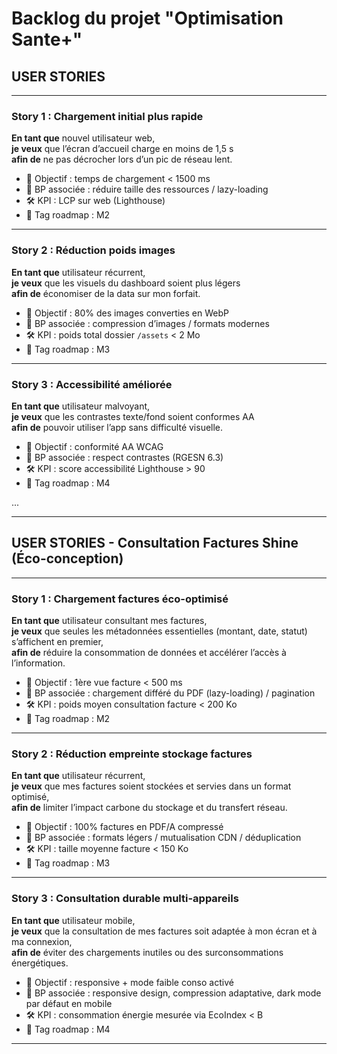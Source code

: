 # Backlog du projet "Optimisation Sante+"

## USER STORIES

---

### Story 1 : Chargement initial plus rapide

**En tant que** nouvel utilisateur web,  
**je veux** que l’écran d’accueil charge en moins de 1,5 s  
**afin de** ne pas décrocher lors d’un pic de réseau lent.

- 🎯 Objectif : temps de chargement < 1500 ms
- 🧱 BP associée : réduire taille des ressources / lazy-loading
- 🛠️ KPI : LCP sur web (Lighthouse)
- 📅 Tag roadmap : M2

---

### Story 2 : Réduction poids images

**En tant que** utilisateur récurrent,  
**je veux** que les visuels du dashboard soient plus légers  
**afin de** économiser de la data sur mon forfait.

- 🎯 Objectif : 80% des images converties en WebP
- 🧱 BP associée : compression d’images / formats modernes
- 🛠️ KPI : poids total dossier `/assets` < 2 Mo
- 📅 Tag roadmap : M3

---

### Story 3 : Accessibilité améliorée

**En tant que** utilisateur malvoyant,  
**je veux** que les contrastes texte/fond soient conformes AA  
**afin de** pouvoir utiliser l’app sans difficulté visuelle.

- 🎯 Objectif : conformité AA WCAG
- 🧱 BP associée : respect contrastes (RGESN 6.3)
- 🛠️ KPI : score accessibilité Lighthouse > 90
- 📅 Tag roadmap : M4

...

---

## USER STORIES - Consultation Factures Shine (Éco-conception)

---

### Story 1 : Chargement factures éco-optimisé

**En tant que** utilisateur consultant mes factures,  
**je veux** que seules les métadonnées essentielles (montant, date, statut) s’affichent en premier,  
**afin de** réduire la consommation de données et accélérer l’accès à l’information.

- 🎯 Objectif : 1ère vue facture < 500 ms  
- 🧱 BP associée : chargement différé du PDF (lazy-loading) / pagination  
- 🛠️ KPI : poids moyen consultation facture < 200 Ko  
- 📅 Tag roadmap : M2  

---

### Story 2 : Réduction empreinte stockage factures

**En tant que** utilisateur récurrent,  
**je veux** que mes factures soient stockées et servies dans un format optimisé,  
**afin de** limiter l’impact carbone du stockage et du transfert réseau.

- 🎯 Objectif : 100% factures en PDF/A compressé  
- 🧱 BP associée : formats légers / mutualisation CDN / déduplication  
- 🛠️ KPI : taille moyenne facture < 150 Ko  
- 📅 Tag roadmap : M3  

---

### Story 3 : Consultation durable multi-appareils

**En tant que** utilisateur mobile,  
**je veux** que la consultation de mes factures soit adaptée à mon écran et à ma connexion,  
**afin de** éviter des chargements inutiles ou des surconsommations énergétiques.

- 🎯 Objectif : responsive + mode faible conso activé  
- 🧱 BP associée : responsive design, compression adaptative, dark mode par défaut en mobile  
- 🛠️ KPI : consommation énergie mesurée via EcoIndex < B  
- 📅 Tag roadmap : M4  

---
